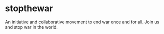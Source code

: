 # stopthewar
An initiative and collaborative movement to end war once and for all. Join us and stop war in the world.
